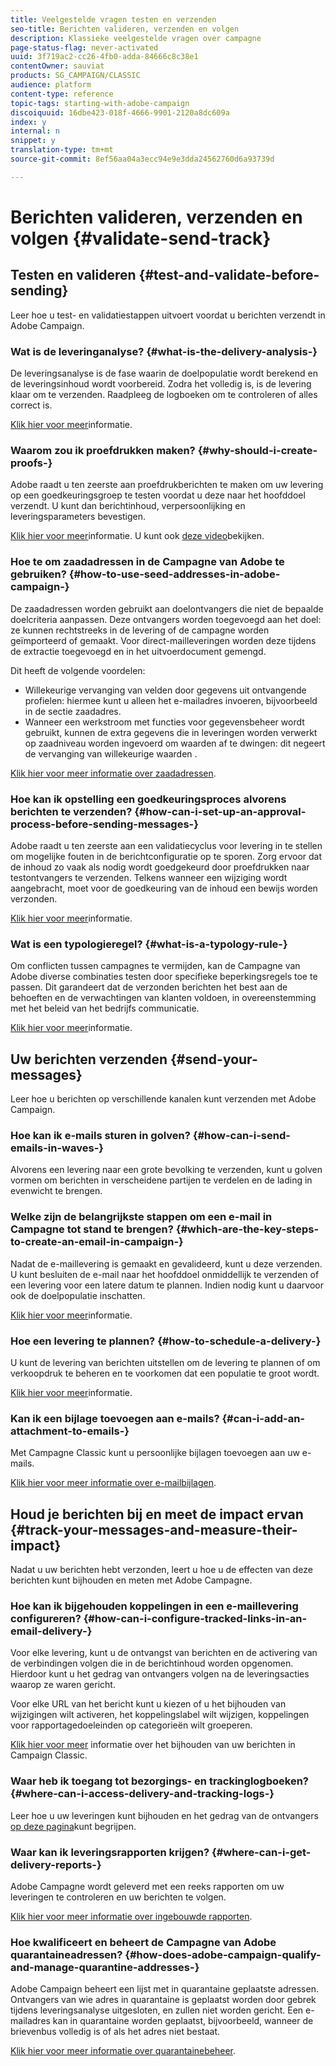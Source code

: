 ```yaml
---
title: Veelgestelde vragen testen en verzenden
seo-title: Berichten valideren, verzenden en volgen
description: Klassieke veelgestelde vragen over campagne
page-status-flag: never-activated
uuid: 3f719ac2-cc26-4fb0-adda-84666c8c38e1
contentOwner: sauviat
products: SG_CAMPAIGN/CLASSIC
audience: platform
content-type: reference
topic-tags: starting-with-adobe-campaign
discoiquuid: 16dbe423-018f-4666-9901-2120a8dc609a
index: y
internal: n
snippet: y
translation-type: tm+mt
source-git-commit: 8ef56aa04a3ecc94e9e3dda24562760d6a93739d

---
```



# Berichten valideren, verzenden en volgen {#validate-send-track}

## Testen en valideren {#test-and-validate-before-sending}

Leer hoe u test- en validatiestappen uitvoert voordat u berichten verzendt in Adobe Campaign.

### Wat is de leveringanalyse? {#what-is-the-delivery-analysis-}

De leveringsanalyse is de fase waarin de doelpopulatie wordt berekend en de leveringsinhoud wordt voorbereid. Zodra het volledig is, is de levering klaar om te verzenden. Raadpleeg de logboeken om te controleren of alles correct is.

[Klik hier voor meer](../../delivery/using/steps-validating-the-delivery.md)informatie.

### Waarom zou ik proefdrukken maken? {#why-should-i-create-proofs-}

Adobe raadt u ten zeerste aan proefdrukberichten te maken om uw levering op een goedkeuringsgroep te testen voordat u deze naar het hoofddoel verzendt. U kunt dan berichtinhoud, verpersoonlijking en leveringsparameters bevestigen.

[Klik hier voor meer](../../delivery/using/steps-validating-the-delivery.md#sending-a-proof)informatie. U kunt ook [deze video](https://docs.adobe.com/content/help/en/campaign-learn/campaign-classic-tutorials/getting-started/managing-seed-and-proofs.html)bekijken.

### Hoe te om zaadadressen in de Campagne van Adobe te gebruiken? {#how-to-use-seed-addresses-in-adobe-campaign-}

De zaadadressen worden gebruikt aan doelontvangers die niet de bepaalde doelcriteria aanpassen. Deze ontvangers worden toegevoegd aan het doel: ze kunnen rechtstreeks in de levering of de campagne worden geïmporteerd of gemaakt. Voor direct-mailleveringen worden deze tijdens de extractie toegevoegd en in het uitvoerdocument gemengd.

Dit heeft de volgende voordelen:

* Willekeurige vervanging van velden door gegevens uit ontvangende profielen: hiermee kunt u alleen het e-mailadres invoeren, bijvoorbeeld in de sectie zaadadres.
* Wanneer een werkstroom met functies voor gegevensbeheer wordt gebruikt, kunnen de extra gegevens die in leveringen worden verwerkt op zaadniveau worden ingevoerd om waarden af te dwingen: dit negeert de vervanging van willekeurige waarden .

[Klik hier voor meer informatie over zaadadressen](../../delivery/using/about-seed-addresses.md).

### Hoe kan ik opstelling een goedkeuringsproces alvorens berichten te verzenden? {#how-can-i-set-up-an-approval-process-before-sending-messages-}

Adobe raadt u ten zeerste aan een validatiecyclus voor levering in te stellen om mogelijke fouten in de berichtconfiguratie op te sporen. Zorg ervoor dat de inhoud zo vaak als nodig wordt goedgekeurd door proefdrukken naar testontvangers te verzenden. Telkens wanneer een wijziging wordt aangebracht, moet voor de goedkeuring van de inhoud een bewijs worden verzonden.

[Klik hier voor meer](../../delivery/using/steps-validating-the-delivery.md#sending-a-proof)informatie.

### Wat is een typologieregel? {#what-is-a-typology-rule-}

Om conflicten tussen campagnes te vermijden, kan de Campagne van Adobe diverse combinaties testen door specifieke beperkingsregels toe te passen. Dit garandeert dat de verzonden berichten het best aan de behoeften en de verwachtingen van klanten voldoen, in overeenstemming met het beleid van het bedrijfs communicatie.

[Klik hier voor meer](../../campaign/using/about-campaign-typologies.md)informatie.

## Uw berichten verzenden {#send-your-messages}

Leer hoe u berichten op verschillende kanalen kunt verzenden met Adobe Campaign.

### Hoe kan ik e-mails sturen in golven? {#how-can-i-send-emails-in-waves-}

Alvorens een levering naar een grote bevolking te verzenden, kunt u golven [](../../delivery/using/steps-sending-the-delivery.md#sending-using-multiple-waves) vormen om berichten in verscheidene partijen te verdelen en de lading in evenwicht te brengen.

### Welke zijn de belangrijkste stappen om een e-mail in Campagne tot stand te brengen? {#which-are-the-key-steps-to-create-an-email-in-campaign-}

Nadat de e-maillevering is gemaakt en gevalideerd, kunt u deze verzenden. U kunt besluiten de e-mail naar het hoofddoel onmiddellijk te verzenden of een levering voor een latere datum te plannen. Indien nodig kunt u daarvoor ook de doelpopulatie inschatten.

[Klik hier voor meer](../../delivery/using/steps-validating-the-delivery.md#sending-a-proof)informatie.

### Hoe een levering te plannen? {#how-to-schedule-a-delivery-}

U kunt de levering van berichten uitstellen om de levering te plannen of om verkoopdruk te beheren en te voorkomen dat een populatie te groot wordt.

[Klik hier voor meer](../../delivery/using/steps-sending-the-delivery.md#scheduling-the-delivery-sending)informatie.

### Kan ik een bijlage toevoegen aan e-mails? {#can-i-add-an-attachment-to-emails-}

Met Campagne Classic kunt u persoonlijke bijlagen toevoegen aan uw e-mails.

[Klik hier voor meer informatie over e-mailbijlagen](../../delivery/using/attaching-files.md).

## Houd je berichten bij en meet de impact ervan {#track-your-messages-and-measure-their-impact}

Nadat u uw berichten hebt verzonden, leert u hoe u de effecten van deze berichten kunt bijhouden en meten met Adobe Campagne.

### Hoe kan ik bijgehouden koppelingen in een e-maillevering configureren? {#how-can-i-configure-tracked-links-in-an-email-delivery-}

Voor elke levering, kunt u de ontvangst van berichten en de activering van de verbindingen volgen die in de berichtinhoud worden opgenomen. Hierdoor kunt u het gedrag van ontvangers volgen na de leveringsacties waarop ze waren gericht.

Voor elke URL van het bericht kunt u kiezen of u het bijhouden van wijzigingen wilt activeren, het koppelingslabel wilt wijzigen, koppelingen voor rapportagedoeleinden op categorieën wilt groeperen.

[Klik hier voor meer](../../delivery/using/about-message-tracking.md) informatie over het bijhouden van uw berichten in Campaign Classic.

### Waar heb ik toegang tot bezorgings- en trackinglogboeken? {#where-can-i-access-delivery-and-tracking-logs-}

Leer hoe u uw leveringen kunt bijhouden en het gedrag van de ontvangers [op deze pagina](../../delivery/using/monitoring-a-delivery.md)kunt begrijpen.

### Waar kan ik leveringsrapporten krijgen? {#where-can-i-get-delivery-reports-}

Adobe Campagne wordt geleverd met een reeks rapporten om uw leveringen te controleren en uw berichten te volgen.

[Klik hier voor meer informatie over ingebouwde rapporten](../../reporting/using/delivery-reports.md).

### Hoe kwalificeert en beheert de Campagne van Adobe quarantaineadressen? {#how-does-adobe-campaign-qualify-and-manage-quarantine-addresses-}

Adobe Campaign beheert een lijst met in quarantaine geplaatste adressen. Ontvangers van wie adres in quarantaine is geplaatst worden door gebrek tijdens leveringsanalyse uitgesloten, en zullen niet worden gericht. Een e-mailadres kan in quarantaine worden geplaatst, bijvoorbeeld, wanneer de brievenbus volledig is of als het adres niet bestaat.

[Klik hier voor meer informatie over quarantainebeheer](../../delivery/using/understanding-quarantine-management.md).
